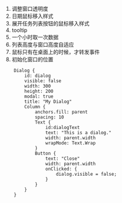 1. 调整窗口透明度
1. 日期鼠标移入样式
1. 展开任务列表按钮的鼠标移入样式
1. tooltip
1. 一个小时取一次数据
1. 列表高度与窗口高度自适应
1. 鼠标只有在桌面上的时候，才转发事件
1. 初始化窗口的位置


```
    Dialog {
        id: dialog
        visible: false
        width: 300
        height: 200
        modal: true
        title: "My Dialog"
        Column {
            anchors.fill: parent
            spacing: 10
            Text {
                id:dialogText
                text: "This is a dialog."
                width: parent.width
                wrapMode: Text.Wrap
            }
            Button {
                text: "Close"
                width: parent.width
                onClicked: {
                    dialog.visible = false;
                }
            }
        }
    }
```